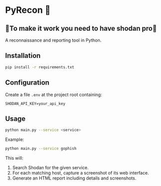 # PyRecon 🧭

## 🚨To make it work you need to have shodan pro🚨

A reconnaissance and reporting tool in Python.  

## Installation
```bash
pip install -r requirements.txt
```

## Configuration
Create a file `.env` at the project root containing:
```
SHODAN_API_KEY=your_api_key
```

## Usage
```bash
python main.py --service <service>
```
Example:
```bash
python main.py --service gophish
```
This will:  
1. Search Shodan for the given service.  
2. For each matching host, capture a screenshot of its web interface.  
3. Generate an HTML report including details and screenshots.

